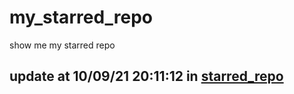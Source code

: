 # my_starred_repo
show me my starred repo

update at 10/09/21 20:11:12 in [starred_repo](./index.html)
---

